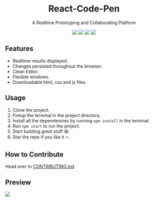 <h1 align="center">React-Code-Pen</h1>
<p align="center">A Realtime Prototyping and Collaborating Platform</p>

<p align="center">
    <img src="https://img.shields.io/github/issues/s-katte/React-Code-Pen?style=flat-square&logo=appveyor&color=teal">
    <img src="https://img.shields.io/github/issues-closed/s-katte/React-Code-Pen?style=flat-square&logo=appveyor&color=teal">
    <img src="https://img.shields.io/github/forks/s-katte/React-Code-Pen?style=flat-square&logo=appveyor&color=teal">
    <img src="https://img.shields.io/github/stars/s-katte/React-Code-Pen?style=flat-square&logo=appveyor&color=teal">
<!--     <img src="https://img.shields.io/github/license/s-katte/React-Code-Pen?style=flat-square&logo=appveyor&color=teal"> -->
</p>

## Features

-   Realtime results displayed.
-   Changes persisted throughout the browser.
-   Clean Editor.
-   Flexible windows.
-   Downloadable html, css and js files.

## Usage

1. Clone the project.
2. Fireup the terminal in the project directory.
3. Install all the dependencies by running `npm install` in the terminal.
4. Run `npm start` to run the project.
5. Start building great stuff :smile:.
6. Star the repo if you like it :star:.

## How to Contribute

Head over to [CONTRIBUTING.md](https://github.com/s-katte/React-Code-Pen/blob/master/CONTRIBUTING.md)

## Preview

![](https://github.com/s-katte/React-Code-Pen/blob/master/Screenshots/ss-1.svg)
